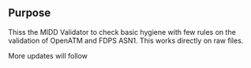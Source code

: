 ## Purpose
Thiss the MIDD Validator to check basic hygiene with few rules on the validation of OpenATM and FDPS ASN1.
This works directly on raw files. 

More updates will follow

